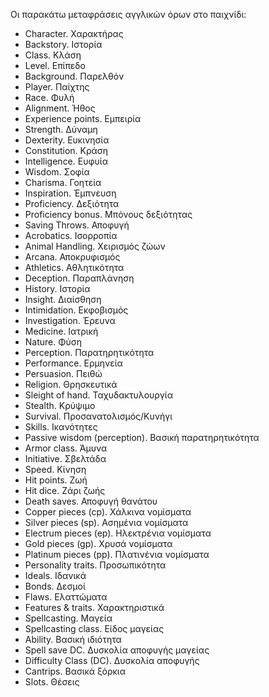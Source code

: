 Οι παρακάτω μεταφράσεις αγγλικών όρων στο παιχνίδι:

* Character. Χαρακτήρας
* Backstory. Ιστορία
* Class. Κλάση
* Level. Επίπεδο
* Background. Παρελθόν
* Player. Παίχτης
* Race. Φυλή
* Alignment. Ήθος
* Experience points. Εμπειρία
* Strength. Δύναμη
* Dexterity. Ευκινησία
* Constitution. Κράση
* Intelligence. Ευφυία
* Wisdom. Σοφία
* Charisma. Γοητεία
* Inspiration. Έμπνευση
* Proficiency. Δεξιότητα
* Proficiency bonus. Μπόνους δεξιότητας
* Saving Throws. Αποφυγή
* Acrobatics. Ισορροπία
* Animal Handling. Χειρισμός ζώων
* Arcana. Αποκρυφισμός
* Athletics. Αθλητικότητα
* Deception. Παραπλάνηση
* History. Ιστορία
* Insight. Διαίσθηση
* Intimidation. Εκφοβισμός
* Investigation. Έρευνα
* Medicine. Ιατρική
* Nature. Φύση
* Perception. Παρατηρητικότητα
* Performance. Ερμηνεία
* Persuasion. Πειθώ
* Religion. Θρησκευτικά
* Sleight of hand. Ταχυδακτυλουργία
* Stealth. Κρύψιμο
* Survival. Προσανατολισμός/Κυνήγι
* Skills. Ικανότητες
* Passive wisdom (perception). Βασική παρατηρητικότητα
* Armor class. Άμυνα
* Initiative. Σβελτάδα
* Speed. Κίνηση
* Hit points. Ζωή
* Hit dice. Ζάρι ζωής
* Death saves. Αποφυγή θανάτου
* Copper pieces (cp). Χάλκινα νομίσματα
* Silver pieces (sp). Ασημένια νομίσματα
* Electrum pieces (ep). Ηλεκτρένια νομίσματα
* Gold pieces (gp). Χρυσά νομίσματα
* Platinum pieces (pp). Πλατινένια νομίσματα
* Personality traits. Προσωπικότητα
* Ideals. Ιδανικά
* Bonds. Δεσμοί
* Flaws. Ελαττώματα
* Features & traits. Χαρακτηριστικά
* Spellcasting. Μαγεία
* Spellcasting class. Είδος μαγείας
* Ability. Βασική ιδιότητα
* Spell save DC. Δυσκολία αποφυγής μαγείας
* Difficulty Class (DC). Δυσκολία αποφυγής
* Cantrips. Βασικά ξόρκια
* Slots. Θέσεις